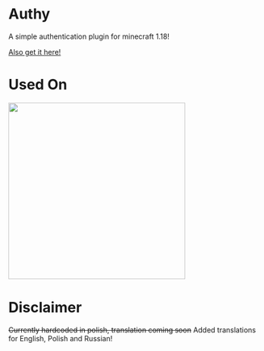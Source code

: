 # Authy #
A simple authentication plugin for minecraft 1.18!

[Also get it here!](https://www.spigotmc.org/resources/authy.100004/)

# Used On #
<img src="https://cdn.discordapp.com/attachments/855011517766697001/857656153223331851/reklama-poprawka2.png" width=350>

# Disclaimer #
~~Currently hardcoded in polish, translation coming soon~~
Added translations for English, Polish and Russian!
